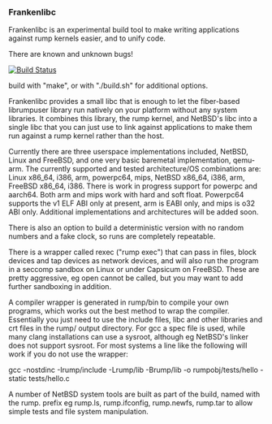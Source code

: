 ### Frankenlibc ###

Frankenlibc is an experimental build tool to make writing applications
against rump kernels easier, and to unify code.

There are known and unknown bugs!

[![Build Status](https://travis-ci.org/justincormack/frankenlibc.png?branch=master)](https://travis-ci.org/justincormack/frankenlibc)

build with "make", or with "./build.sh" for additional options.

Frankenlibc provides a small libc that is enough to let the fiber-based librumpuser
library run natively on your platform without any system libraries. It
combines this library, the rump kernel, and NetBSD's libc into a single
libc that you can just use to link against applications to make them run
against a rump kernel rather than the host.

Currently there are three userspace implementations included, NetBSD, Linux and FreeBSD,
and one very basic baremetal implementation, qemu-arm. The currently supported and tested architecture/OS
combinations are: Linux x86\_64, i386, arm, powerpc64, mips, NetBSD x86\_64, i386, arm, FreeBSD
x86\_64, i386. There is work in progress support for powerpc and aarch64. Both arm
and mips work with hard and soft float. Powerpc64 supports the v1 ELF ABI only at present, arm is
EABI only, and mips is o32 ABI only. Additional implementations and architectures
will be added soon.

There is also an option to build a deterministic version with no random numbers and a fake
clock, so runs are completely repeatable.

There is a wrapper called rexec ("rump exec") that can pass in files, block devices
and tap devices as network devices, and will also run the program in a seccomp
sandbox on Linux or under Capsicum on FreeBSD. These are pretty aggressive, eg
open cannot be called, but you may want to add further sandboxing in addition.

A compiler wrapper is generated in rump/bin to compile your own programs, which works out
the best method to wrap the compiler. Essentially you just need to use the include files,
libc and other libraries and crt files in the rump/ output directory. For gcc a spec file
is used, while many clang installations can use a sysroot, although eg NetBSD's linker
does not support sysroot. For most systems a line like the following will work if you
do not use the wrapper:

gcc -nostdinc -Irump/include -Lrump/lib -Brump/lib -o rumpobj/tests/hello -static tests/hello.c

A number of NetBSD system tools are built as part of the build, named with the rump. prefix eg rump.ls,
rump.ifconfig, rump.newfs, rump.tar to allow simple tests and file system manipulation.
